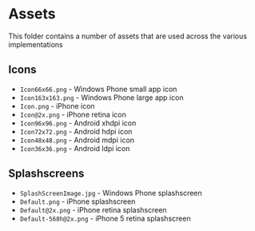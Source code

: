 # Assets

This folder contains a number of assets that are used across the various implementations

## Icons

  * `Icon66x66.png` - Windows Phone small app icon
  * `Icon163x163.png` - Windows Phone large app icon
  * `Icon.png` - iPhone icon
  * `Icon@2x.png` - iPhone retina icon
  * `Icon96x96.png` - Android xhdpi  icon
  * `Icon72x72.png` - Android hdpi  icon
  * `Icon48x48.png` - Android mdpi  icon
  * `Icon36x36.png` - Android ldpi  icon

## Splashscreens
   
  * `SplashScreenImage.jpg` - Windows Phone splashscreen
  * `Default.png` - iPhone splashscreen
  * `Default@2x.png` - iPhone retina splashscreen
  * `Default-568h@2x.png` - iPhone 5 retina splashscreen
